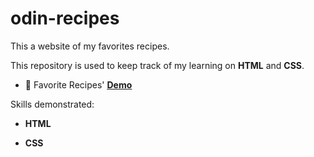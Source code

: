 # odin-recipes
This a website of my favorites recipes.

This repository is  used to keep track of my learning on <b>HTML</b> and <b>CSS</b>.

- 🍲 Favorite Recipes' <a href="https://andressasiewers.github.io/odin-recipes/"><b><u>Demo</u></b></a>

<p>Skills demonstrated:<p> 

- <b>HTML</b>

- <b>CSS</b>
